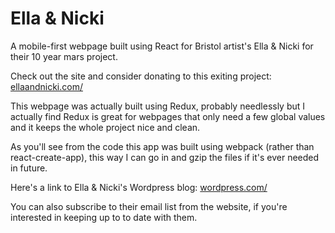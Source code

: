 # Ella & Nicki

A mobile-first webpage built using React for Bristol artist's Ella & Nicki for their
10 year mars project.

Check out the site and consider donating to this exiting project:
[ellaandnicki.com/](http://www.ellaandnicki.com/)

This webpage was actually built using Redux, probably needlessly but I
actually find Redux is great for webpages that only need a few global values and 
it keeps the whole project nice and clean.

As you'll see from the code this app was built using webpack (rather than
react-create-app), this way I can go in and gzip the files if it's ever
needed in future.

Here's a link to Ella & Nicki's Wordpress blog:
[wordpress.com/](https://ellaandnicki.wordpress.com/)

You can also subscribe to their email list from the website, if you're
interested in keeping up to to date with them.
